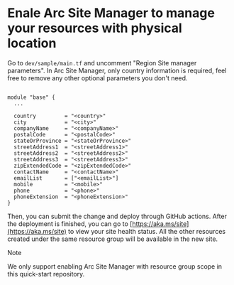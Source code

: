 
# Enale Arc Site Manager to manage your resources with physical location

Go to `dev/sample/main.tf` and uncomment "Region Site manager parameters". In Arc Site Manager, only country information is required, feel free to remove any other optional parameters you don't need.

```

module "base" {
  ...

  country         = "<country>"
  city            = "<city>"
  companyName     = "<companyName>"
  postalCode      = "<postalCode>"
  stateOrProvince = "<stateOrProvince>"
  streetAddress1  = "<streetAddress1>"
  streetAddress2  = "<streetAddress2>"
  streetAddress3  = "<streetAddress3>"
  zipExtendedCode = "<zipExtendedCode>"
  contactName     = "<contactName>"
  emailList       = ["<emailList>"]
  mobile          = "<mobile>"
  phone           = "<phone>"
  phoneExtension  = "<phoneExtension>"
}

```

Then, you can submit the change and deploy through GitHub actions. After the deployment is finished, you can go to [https://aka.ms/site](https://aka.ms/site) to view your site health status. All the other resources created under the same resource group will be available in the new site.

> [!NOTE]
> We only support enabling Arc Site Manager with resource group scope in this quick-start repository.